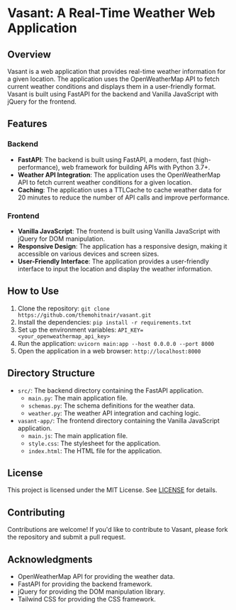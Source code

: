 **Vasant: A Real-Time Weather Web Application**
=============================================

**Overview**
-----------

Vasant is a web application that provides real-time weather information for a given location. The application uses the OpenWeatherMap API to fetch current weather conditions and displays them in a user-friendly format. Vasant is built using FastAPI for the backend and Vanilla JavaScript with jQuery for the frontend.

**Features**
------------

### Backend

* **FastAPI**: The backend is built using FastAPI, a modern, fast (high-performance), web framework for building APIs with Python 3.7+.
* **Weather API Integration**: The application uses the OpenWeatherMap API to fetch current weather conditions for a given location.
* **Caching**: The application uses a TTLCache to cache weather data for 20 minutes to reduce the number of API calls and improve performance.

### Frontend

* **Vanilla JavaScript**: The frontend is built using Vanilla JavaScript with jQuery for DOM manipulation.
* **Responsive Design**: The application has a responsive design, making it accessible on various devices and screen sizes.
* **User-Friendly Interface**: The application provides a user-friendly interface to input the location and display the weather information.

**How to Use**
--------------

1. Clone the repository: `git clone https://github.com/themohitnair/vasant.git`
2. Install the dependencies: `pip install -r requirements.txt`
3. Set up the environment variables: `API_KEY=<your_openweathermap_api_key>`
4. Run the application: `uvicorn main:app --host 0.0.0.0 --port 8000`
5. Open the application in a web browser: `http://localhost:8000`

**Directory Structure**
-----------------------

* `src/`: The backend directory containing the FastAPI application.
	+ `main.py`: The main application file.
	+ `schemas.py`: The schema definitions for the weather data.
	+ `weather.py`: The weather API integration and caching logic.
* `vasant-app/`: The frontend directory containing the Vanilla JavaScript application.
	+ `main.js`: The main application file.
	+ `style.css`: The stylesheet for the application.
	+ `index.html`: The HTML file for the application.

**License**
---------

This project is licensed under the MIT License. See [LICENSE](LICENSE) for details.

**Contributing**
------------

Contributions are welcome! If you'd like to contribute to Vasant, please fork the repository and submit a pull request.

**Acknowledgments**
----------------

* OpenWeatherMap API for providing the weather data.
* FastAPI for providing the backend framework.
* jQuery for providing the DOM manipulation library.
* Tailwind CSS for providing the CSS framework.